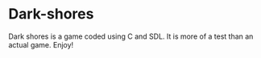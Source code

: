 # Dark-shores

Dark shores is a game coded using C and SDL. It is more of a test than an actual game. Enjoy!
